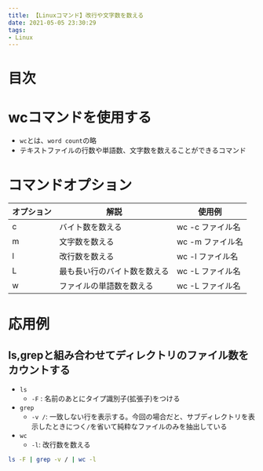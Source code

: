 ```yaml
---
title: 【Linuxコマンド】改行や文字数を数える
date: 2021-05-05 23:30:29
tags:
- Linux
---
```

# 目次
<!-- toc -->
<!-- more -->

# wcコマンドを使用する
- `wc`とは、`word count`の略
- テキストファイルの行数や単語数、文字数を数えることができるコマンド
# コマンドオプション

| オプション | 解説             | 使用例         | 
|-------|----------------|-------------| 
| c     | バイト数を数える       | wc -c ファイル名 | 
| m     | 文字数を数える        | wc -m ファイル名 | 
| l     | 改行数を数える        | wc -l ファイル名 | 
| L     | 最も長い行のバイト数を数える | wc -L ファイル名 | 
| w     | ファイルの単語数を数える   | wc -L ファイル名 | 

# 応用例
## ls,grepと組み合わせてディレクトリのファイル数をカウントする
- `ls`
  - `-F` : 名前のあとにタイプ識別子(拡張子)をつける
- `grep`
  - `-v /`: 一致しない行を表示する。今回の場合だと、サブディレクトリを表示したときにつく`/`を省いて純粋なファイルのみを抽出している
- `wc`
  - `-l`: 改行数を数える
```bash
ls -F | grep -v / | wc -l
```
